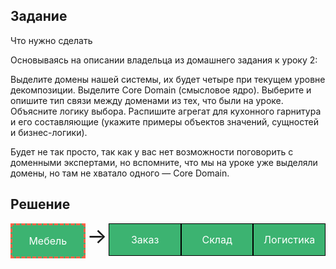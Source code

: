 ## Задание

Что нужно сделать

Основываясь на описании владельца из домашнего задания к уроку 2:

Выделите домены нашей системы, их будет четыре при текущем уровне декомпозиции.
Выделите Core Domain (смысловое ядро).
Выберите и опишите тип связи между доменами из тех, что были на уроке. Объясните логику выбора.
Распишите агрегат для кухонного гарнитура и его составляющие (укажите примеры объектов значений, сущностей и бизнес-логики).

Будет не так просто, так как у вас нет возможности поговорить с доменными экспертами, но вспомните, что мы на уроке уже выделяли домены, но там не хватало одного — Core Domain. 


## Решение


<style>
.container {
    display: flex;

}

.rectangle {
    width: 150px;
    height: 50px;
    background-color: MediumSeaGreen;
    color: white;
    text-align: center;
    line-height: 50px;
    border: 1px solid black;
    font-size: 16px;
}

.arrow {
    width: 50px;
    height: 50px;
    background-color: transparent;
    position: relative;
    text-align: center;
    line-height: 40px;
    font-size: 34px;
}

</style>



<div class="container">
    <div class="rectangle" style="border: 3px dashed tomato">Мебель</div>
    <div class="arrow">&#x2192;</div>
    <div class="rectangle">Заказ</div>
    <div class="rectangle">Склад</div>
    <div class="rectangle">Логистика</div>
</div>